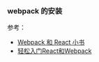 ### webpack 的安装  





参考：  
* [Webpack 和 React 小书](http://segmentfault.com/a/1190000002985564?utm_source=Weibo&utm_medium=shareLink&utm_campaign=socialShare)  
* [轻松入门React和Webpack](https://github.com/tmallfe/tmallfe.github.io/issues/23)  
